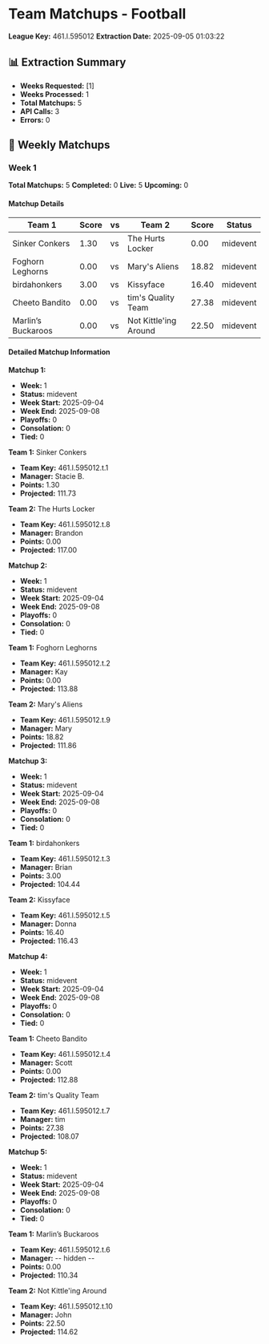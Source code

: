 # Team Matchups - Football
**League Key:** 461.l.595012
**Extraction Date:** 2025-09-05 01:03:22

## 📊 Extraction Summary
- **Weeks Requested:** [1]
- **Weeks Processed:** 1
- **Total Matchups:** 5
- **API Calls:** 3
- **Errors:** 0

## 🏈 Weekly Matchups
### Week 1
**Total Matchups:** 5
**Completed:** 0
**Live:** 5
**Upcoming:** 0

#### Matchup Details
| Team 1 | Score | vs | Team 2 | Score | Status |
|--------|-------|----|--------|-------|--------|
| Sinker Conkers | 1.30 | vs | The Hurts Locker | 0.00 | midevent |
| Foghorn Leghorns | 0.00 | vs | Mary's Aliens | 18.82 | midevent |
| birdahonkers | 3.00 | vs | Kissyface | 16.40 | midevent |
| Cheeto Bandito | 0.00 | vs | tim's Quality Team | 27.38 | midevent |
| Marlin’s Buckaroos | 0.00 | vs | Not Kittle'ing Around | 22.50 | midevent |

#### Detailed Matchup Information
**Matchup 1:**
- **Week:** 1
- **Status:** midevent
- **Week Start:** 2025-09-04
- **Week End:** 2025-09-08
- **Playoffs:** 0
- **Consolation:** 0
- **Tied:** 0

**Team 1:** Sinker Conkers
- **Team Key:** 461.l.595012.t.1
- **Manager:** Stacie B.
- **Points:** 1.30
- **Projected:** 111.73

**Team 2:** The Hurts Locker
- **Team Key:** 461.l.595012.t.8
- **Manager:** Brandon
- **Points:** 0.00
- **Projected:** 117.00

**Matchup 2:**
- **Week:** 1
- **Status:** midevent
- **Week Start:** 2025-09-04
- **Week End:** 2025-09-08
- **Playoffs:** 0
- **Consolation:** 0
- **Tied:** 0

**Team 1:** Foghorn Leghorns
- **Team Key:** 461.l.595012.t.2
- **Manager:** Kay
- **Points:** 0.00
- **Projected:** 113.88

**Team 2:** Mary's Aliens
- **Team Key:** 461.l.595012.t.9
- **Manager:** Mary
- **Points:** 18.82
- **Projected:** 111.86

**Matchup 3:**
- **Week:** 1
- **Status:** midevent
- **Week Start:** 2025-09-04
- **Week End:** 2025-09-08
- **Playoffs:** 0
- **Consolation:** 0
- **Tied:** 0

**Team 1:** birdahonkers
- **Team Key:** 461.l.595012.t.3
- **Manager:** Brian
- **Points:** 3.00
- **Projected:** 104.44

**Team 2:** Kissyface
- **Team Key:** 461.l.595012.t.5
- **Manager:** Donna
- **Points:** 16.40
- **Projected:** 116.43

**Matchup 4:**
- **Week:** 1
- **Status:** midevent
- **Week Start:** 2025-09-04
- **Week End:** 2025-09-08
- **Playoffs:** 0
- **Consolation:** 0
- **Tied:** 0

**Team 1:** Cheeto Bandito
- **Team Key:** 461.l.595012.t.4
- **Manager:** Scott
- **Points:** 0.00
- **Projected:** 112.88

**Team 2:** tim's Quality Team
- **Team Key:** 461.l.595012.t.7
- **Manager:** tim
- **Points:** 27.38
- **Projected:** 108.07

**Matchup 5:**
- **Week:** 1
- **Status:** midevent
- **Week Start:** 2025-09-04
- **Week End:** 2025-09-08
- **Playoffs:** 0
- **Consolation:** 0
- **Tied:** 0

**Team 1:** Marlin’s Buckaroos
- **Team Key:** 461.l.595012.t.6
- **Manager:** -- hidden --
- **Points:** 0.00
- **Projected:** 110.34

**Team 2:** Not Kittle'ing Around
- **Team Key:** 461.l.595012.t.10
- **Manager:** John
- **Points:** 22.50
- **Projected:** 114.62

